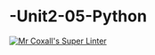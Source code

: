# -Unit2-05-Python
[![Mr Coxall's Super Linter](https://github.comICS3U-C-Programming-Volodymyr-K/-Unit2-05-Python/workflows/Mr%20Coxall's%20Super%20Linter/badge.svg)](https://github.com/ICS3U-C-Programming-Volodymyr-K/-Unit2-05-Python/actions/)
